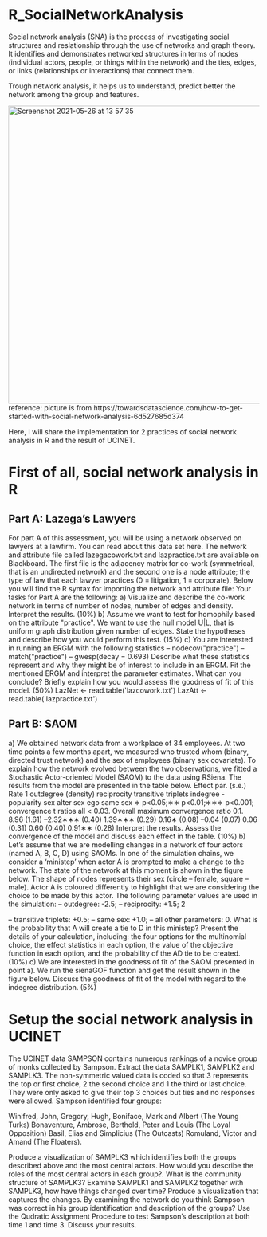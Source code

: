 # R_SocialNetworkAnalysis

Social network analysis (SNA) is the process of investigating social structures and reslationship through the use of networks and graph theory. 
It identifies and demonstrates networked structures in terms of nodes (individual actors, people, or things within the network) and 
the ties, edges, or links (relationships or interactions) that connect them.

Trough network analysis, it helps us to understand, predict better the network among the group and features.

<img width="598" alt="Screenshot 2021-05-26 at 13 57 35" src="https://user-images.githubusercontent.com/61825187/119656122-9e611b00-be2a-11eb-8db7-26a42145bdf7.png">
reference: picture is from https://towardsdatascience.com/how-to-get-started-with-social-network-analysis-6d527685d374

Here, I will share the implementation for 2 practices of social network analysis in R and the result of UCINET.

# First of all, social network analysis in R

## Part A: Lazega’s Lawyers
For part A of this assessment, you will be using a network observed on lawyers at a lawfirm. You can read about this data set here. The network and attribute file called lazegacowork.txt and lazpractice.txt are available on Blackboard. The first file is the adjacency matrix for co-work (symmetrical, that is an undirected network) and the second one is a node attribute; the type of law that each lawyer practices (0 = litigation, 1 = corporate). Below you will find the R syntax for importing the network and attribute file:
Your tasks for Part A are the following:
a) Visualize and describe the co-work network in terms of number of nodes, number of edges and density. Interpret the results. (10%)
b) Assume we want to test for homophily based on the attribute "practice". We want to use the null model U|L, that is uniform graph distribution given number of edges. State the hypotheses and describe how you would perform this test. (15%)
c) You are interested in running an ERGM with the following statistics – nodecov("practice")
– match("practice")
– gwesp(decay = 0.693)
Describe what these statistics represent and why they might be of interest to include in an ERGM. Fit the mentioned ERGM and interpret the parameter estimates. What can you conclude? Briefly explain how you would assess the goodness of fit of this model. (50%)
 LazNet <- read.table('lazcowork.txt') LazAtt <- read.table('lazpractice.txt')


## Part B: SAOM
a) We obtained network data from a workplace of 34 employees. At two time points a few months apart, we measured who trusted whom (binary, directed trust network) and the sex of employees (binary sex covariate). To explain how the network evolved between the two observations, we fitted a Stochastic Actor-oriented Model (SAOM) to the data using RSiena. The results from the model are presented in the table below.
 Effect
par. (s.e.)
 Rate 1
outdegree (density)
reciprocity
transitive triplets
indegree - popularity
sex alter
sex ego
same sex
∗ p<0.05;∗∗ p<0.01;∗∗∗ p<0.001; convergence t ratios all < 0.03.
Overall maximum convergence ratio 0.1.
8.96 (1.61) –2.32∗∗∗ (0.40) 1.39∗∗∗ (0.29) 0.16∗ (0.08) –0.04 (0.07) 0.06 (0.31) 0.60 (0.40) 0.91∗∗ (0.28)
  Interpret the results. Assess the convergence of the model and discuss each effect in the table. (10%)
b) Let’s assume that we are modelling changes in a network of four actors (named A, B, C, D) using SAOMs. In one of the simulation chains, we consider a ‘ministep’ when actor A is prompted to make a change to the network. The state of the network at this moment is shown in the figure below.
The shape of nodes represents their sex (circle – female, square – male). Actor A is coloured differently to highlight that we are considering the choice to be made by this actor.
The following parameter values are used in the simulation: – outdegree: -2.5;
– reciprocity: +1.5;
 2

– transitive triplets: +0.5; – same sex: +1.0;
– all other parameters: 0.
What is the probability that A will create a tie to D in this ministep? Present the details of your calculation, including: the four options for the multinomial choice, the effect statistics in each option, the value of the objective function in each option, and the probability of the AD tie to be created. (10%)
c) We are interested in the goodness of fit of the SAOM presented in point a). We run the sienaGOF function and get the result shown in the figure below.
Discuss the goodness of fit of the model with regard to the indegree distribution. (5%)

# Setup the social network analysis in UCINET

The UCINET data SAMPSON contains numerous rankings of a novice group of monks collected by Sampson. Extract the data SAMPLK1, SAMPLK2 and SAMPLK3. The non-symmetric valued data is coded so that 3 represents the top or first choice, 2 the second choice and 1 the third or last choice.  They were only asked to give their top 3 choices but ties and no responses were allowed. Sampson identified four groups:

Winifred, John, Gregory, Hugh, Boniface, Mark and Albert (The Young Turks)
Bonaventure, Ambrose, Berthold, Peter and Louis (The Loyal Opposition)
Basil, Elias and Simplicius (The Outcasts)
Romuland, Victor and Amand (The Floaters).



Produce a visualization of SAMPLK3 which identifies both the groups described above and the most central actors. How would you describe the roles of the most central actors in each group?.
What is the community structure of SAMPLK3?
Examine SAMPLK1 and SAMPLK2 together with SAMPLK3, how have things changed over time? Produce a visualization that captures the changes.
By examining the network do you think Sampson was correct in his group identification and description of the groups?  Use the Qudratic Assignment Procedure to test Sampson’s description at both time 1 and time 3. Discuss your results.

